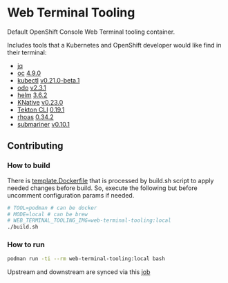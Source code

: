 # Web Terminal Tooling

Default OpenShift Console Web Terminal tooling container.

Includes tools that a Kubernetes and OpenShift developer would like find in their terminal:
- [jq](https://github.com/stedolan/jq)
- [oc](https://github.com/openshift/origin) [4.9.0](https://mirror.openshift.com/pub/openshift-v4/x86_64/clients/ocp/4.9.0)
- [kubectl](https://github.com/kubernetes/kubectl) [v0.21.0-beta.1](https://mirror.openshift.com/pub/openshift-v4/x86_64/clients/ocp/4.8.3)
- [odo](https://github.com/openshift/odo) [v2.3.1](https://mirror.openshift.com/pub/openshift-v4/x86_64/clients/odo/v2.3.1)
- [helm](https://helm.sh/) [3.6.2](https://mirror.openshift.com/pub/openshift-v4/x86_64/clients/helm/3.6.2)
- [KNative](https://github.com/knative/client) [v0.23.0](https://mirror.openshift.com/pub/openshift-v4/x86_64/clients/serverless/0.23.0)
- [Tekton CLI](https://github.com/tektoncd/cli) [0.19.1](https://mirror.openshift.com/pub/openshift-v4/x86_64/clients/pipeline/0.17.2)
- [rhoas](https://github.com/redhat-developer/app-services-cli) [0.34.2](https://github.com/redhat-developer/app-services-cli/releases/tag/0.34.2)
- [submariner](https://github.com/submariner-io/submariner) [v0.10.1](https://github.com/submariner-io/submariner/releases/tag/v0.10.1)

## Contributing

### How to build

There is [template.Dockerfile](https://github.com/redhat-developer/web-terminal-tooling/blob/master/build/template.Dockerfile) that is processed by build.sh script to apply needed changes before build. So, execute the following but before uncomment configuration params if needed.

```bash
# TOOL=podman # can be docker
# MODE=local # can be brew
# WEB_TERMINAL_TOOLING_IMG=web-terminal-tooling:local
./build.sh
```

### How to run

```bash
podman run -ti --rm web-terminal-tooling:local bash
```

Upstream and downstream are synced via this [job](https://codeready-workspaces-jenkins.rhev-ci-vms.eng.rdu2.redhat.com/job/web-terminal-sync-web-terminal-tooling/)
